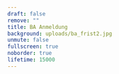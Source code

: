 ```yaml
---
draft: false
remove: ""
title: BA Anmeldung
background: uploads/ba_frist2.jpg
unmute: false
fullscreen: true
noborder: true
lifetime: 15000
---
```

